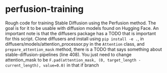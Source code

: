 # perfusion-training
Rough code for training Stable Diffusion using the Perfusion method. 
The goal is for it to be usable with diffusion models found on Hugging Face. 
An important note is that the diffusers package has a TODO that is important for this script. 
Clone diffusers and install using `pip install -e .`, in diffusers/models/attention_processor.py in the `Attention` class, and `prepare_attention_mask` method, there is a TODO that says something about stable-diffusion-pipelines (line 408). You just need to change attention_mask to be  `F.pad(attention_mask, (0, target_length - current_length), value=0.0)` in that if branch